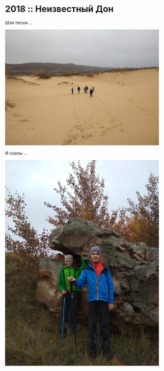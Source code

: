 # 2018 :: Неизвестный Дон

Шли пески ...

![Пески](images/01.jpg)

И скалы ...

![Скалы](images/03.jpg)